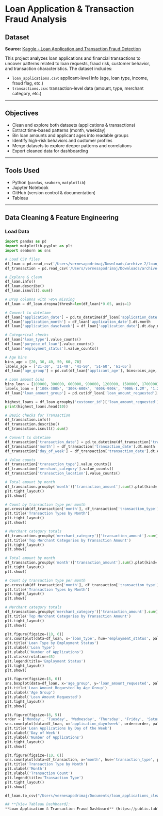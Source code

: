 # Loan Application & Transaction Fraud Analysis

## Dataset

**Source:** [Kaggle - Loan Application and Transaction Fraud Detection](https://www.kaggle.com/datasets/prajwaldongre/loan-application-and-transaction-fraud-detection)

This project analyzes loan applications and financial transactions to uncover patterns related to loan requests, fraud risk, customer behavior, and transaction characteristics. The dataset includes:

- `loan_applications.csv`: applicant-level info (age, loan type, income, fraud flag, etc.)
- `transactions.csv`: transaction-level data (amount, type, merchant category, etc.)

---

## Objectives

- Clean and explore both datasets (applications & transactions)
- Extract time-based patterns (month, weekday)
- Bin loan amounts and applicant ages into readable groups
- Identify high-risk behaviors and customer profiles
- Merge datasets to explore deeper patterns and correlations
- Export cleaned data for dashboarding

---

## Tools Used

- Python (`pandas`, `seaborn`, `matplotlib`)
- Jupyter Notebook
- GitHub (version control & documentation)
- Tableau 

---

## Data Cleaning & Feature Engineering

### Load Data

```python
import pandas as pd
import matplotlib.pyplot as plt
import seaborn as sns

# Load CSV files
df_loan = pd.read_csv('/Users/vernesapodrimaj/Downloads/archive-2/loan_applications.csv')
df_transaction = pd.read_csv('/Users/vernesapodrimaj/Downloads/archive-2/transactions.csv')

# Explore & clean
df_loan.info()
df_loan.describe()
df_loan.isnull().sum()

# Drop columns with >95% missing
df_loan = df_loan.dropna(thresh=len(df_loan)*0.05, axis=1)

# Convert to datetime
df_loan['application_date'] = pd.to_datetime(df_loan['application_date'], errors='coerce')
df_loan['application_month'] = df_loan['application_date'].dt.month
df_loan['application_dayofweek'] = df_loan['application_date'].dt.day_name()

# Categorical checks
df_loan['loan_type'].value_counts()
df_loan['purpose_of_loan'].value_counts()
df_loan['employment_status'].value_counts()

# Age bins
bins_age = [20, 30, 40, 50, 60, 70]
labels_age = ['21-30', '31-40', '41-50', '51-60', '61-65']
df_loan['age_group'] = pd.cut(df_loan['applicant_age'], bins=bins_age, labels=labels_age)

# Loan amount bins
bins_loan = [100000, 300000, 600000, 900000, 1200000, 1500000, 1700000]
labels_loan = ['100k-300k', '300k-600k', '600k-900k', '900k-1.2M', '1.2M-1.5M', '1.5M+']
df_loan['loan_amount_group'] = pd.cut(df_loan['loan_amount_requested'], bins=bins_loan, labels=labels_loan, include_lowest=True)

highest_loans = df_loan.groupby('customer_id')['loan_amount_requested'].max().sort_values(ascending=False)
print(highest_loans.head(10))

# Basic checks for Transaction
df_transaction.info()
df_transaction.describe()
df_transaction.isnull().sum()

# Convert to datetime
df_transaction['transaction_date'] = pd.to_datetime(df_transaction['transaction_date'], errors='coerce')
df_transaction['month'] = df_transaction['transaction_date'].dt.month
df_transaction['day_of_week'] = df_transaction['transaction_date'].dt.day_name()

# Value counts
df_transaction['transaction_type'].value_counts()
df_transaction['merchant_category'].value_counts()
df_transaction['transaction_location'].value_counts()

# Total amount by month
df_transaction.groupby('month')['transaction_amount'].sum().plot(kind='bar', title='Total Transaction Amount by Month')
plt.tight_layout()
plt.show()

# Count by transaction type per month
pd.crosstab(df_transaction['month'], df_transaction['transaction_type']).plot(kind='bar', stacked=True)
plt.title('Transaction Types by Month')
plt.tight_layout()
plt.show()

# Merchant category totals
df_transaction.groupby('merchant_category')['transaction_amount'].sum().sort_values(ascending=False).head(10).plot(kind='bar')
plt.title('Top Merchant Categories by Transaction Amount')
plt.tight_layout()
plt.show()

# Total amount by month
df_transaction.groupby('month')['transaction_amount'].sum().plot(kind='bar', title='Total Transaction Amount by Month')
plt.tight_layout()
plt.show()

# Count by transaction type per month
pd.crosstab(df_transaction['month'], df_transaction['transaction_type']).plot(kind='bar', stacked=True)
plt.title('Transaction Types by Month')
plt.tight_layout()
plt.show()

# Merchant category totals
df_transaction.groupby('merchant_category')['transaction_amount'].sum().sort_values(ascending=False).head(10).plot(kind='bar')
plt.title('Top Merchant Categories by Transaction Amount')
plt.tight_layout()
plt.show()

plt.figure(figsize=(10, 6))
sns.countplot(data=df_loan, x='loan_type', hue='employment_status', palette='Set2')
plt.title('Loan Type by Employment Status')
plt.xlabel('Loan Type')
plt.ylabel('Number of Applications')
plt.xticks(rotation=45)
plt.legend(title='Employment Status')
plt.tight_layout()
plt.show()

plt.figure(figsize=(8, 6))
sns.boxplot(data=df_loan, x='age_group', y='loan_amount_requested', palette='Set3')
plt.title('Loan Amount Requested by Age Group')
plt.xlabel('Age Group')
plt.ylabel('Loan Amount Requested')
plt.tight_layout()
plt.show()

plt.figure(figsize=(8, 5))
order = ['Monday', 'Tuesday', 'Wednesday', 'Thursday', 'Friday', 'Saturday', 'Sunday']
sns.countplot(data=df_loan, x='application_dayofweek', order=order, palette='pastel')
plt.title('Loan Applications by Day of the Week')
plt.xlabel('Day of Week')
plt.ylabel('Number of Applications')
plt.tight_layout()
plt.show()

plt.figure(figsize=(10, 6))
sns.countplot(data=df_transaction, x='month', hue='transaction_type', palette='Set1')
plt.title('Transaction Type by Month')
plt.xlabel('Month')
plt.ylabel('Transaction Count')
plt.legend(title='Transaction Type')
plt.tight_layout()
plt.show()

df_loan.to_csv("/Users/vernesapodrimaj/Documents/loan_applications_cleaned.csv", index=False)

## **[View Tableau Dashboard]:  
**Loan Application & Transaction Fraud Dashboard** (https://public.tableau.com/views/LoanapplicationTransactionfraud/Dashboard1?:language=en-GB&publish=yes&:sid=&:redirect=auth&:display_count=n&:origin=viz_share_link)


